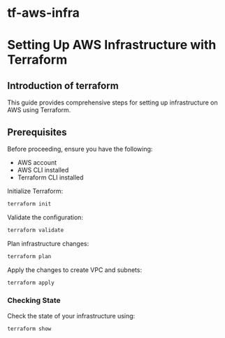 # tf-aws-infra
# Setting Up AWS Infrastructure with Terraform

## Introduction of terraform

This guide provides comprehensive steps for setting up infrastructure on AWS using Terraform.

## Prerequisites

Before proceeding, ensure you have the following:


- AWS account
- AWS CLI installed
- Terraform CLI installed

Initialize Terraform:
   ```bash
   terraform init
   ```

Validate the configuration:
   ```bash
   terraform validate
   ```

Plan infrastructure changes:
   ```bash
   terraform plan
   ```

Apply the changes to create VPC and subnets:
   ```bash
   terraform apply
   ```

### Checking State

Check the state of your infrastructure using:
```bash
terraform show